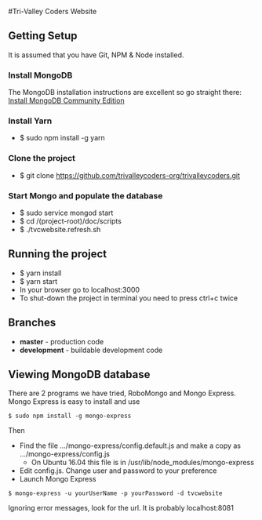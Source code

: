 #Tri-Valley Coders Website

## Getting Setup
It is assumed that you have Git, NPM & Node installed.

### Install MongoDB
The MongoDB installation instructions are excellent so go straight there: [Install MongoDB Community Edition](https://docs.mongodb.com/manual/administration/install-community/)

### Install Yarn
- $ sudo npm install -g yarn

### Clone the project
- $ git clone https://github.com/trivalleycoders-org/trivalleycoders.git

### Start Mongo and populate the database
- $ sudo service mongod start
- $ cd /(project-root)/doc/scripts
- $ ./tvcwebsite.refresh.sh


## Running the project

- $ yarn install
- $ yarn start
- In your browser go to localhost:3000
- To shut-down the project in terminal you need to press ctrl+c twice

## Branches
- **master** - production code
- **development** - buildable development code


## Viewing MongoDB database
There are 2 programs we have tried, RoboMongo and Mongo Express.
Mongo Express is easy to install and use
````
$ sudo npm install -g mongo-express
````
Then
- Find the file .../mongo-express/config.default.js and make a copy as .../mongo-express/config.js
    - On Ubuntu 16.04 this file is in /usr/lib/node_modules/mongo-express
- Edit config.js. Change user and password to your preference
- Launch Mongo Express
````
$ mongo-express -u yourUserName -p yourPassword -d tvcwebsite
````
Ignoring error messages, look for the url. It is probably localhost:8081
